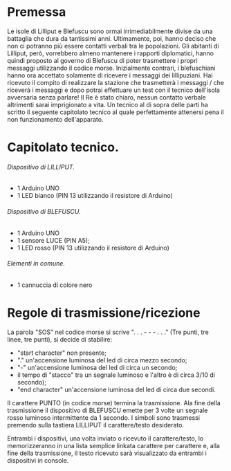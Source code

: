 # Premessa
Le isole di Lilliput e Blefuscu sono ormai irrimediabilmente divise da una battaglia che dura da tantissimi anni.
Ultimamente, poi, hanno deciso che non ci potranno più essere contatti verbali tra le popolazioni.
Gli abitanti di Lilliput, però, vorrebbero almeno mantenere i rapporti diplomatici, hanno quindi proposto al governo di Blefuscu di poter trasmettere i propri messaggi utilizzando il codice morse.
Inizialmente contrari, i blefuschiani hanno ora accettato solamente di ricevere i messaggi dei lillipuziani.
Hai ricevuto il compito di realizzare la stazione che trasmetterà i messaggi / che riceverà i messaggi e dopo potrai effettuare un test con il tecnico dell'isola avversaria senza parlare! Il Re è stato chiaro, nessun contatto verbale altrimenti sarai imprigionato a vita.
Un tecnico al di sopra delle parti ha scritto il seguente capitolato tecnico al quale perfettamente attenersi pena il non funzionamento dell'apparato.

# Capitolato tecnico.
###### Dispositivo di LILLIPUT.
- 1 Arduino UNO
- 1 LED bianco (PIN 13 utilizzando il resistore di Arduino)

###### Dispositivo di BLEFUSCU.
- 1 Arduino UNO
- 1 sensore LUCE (PIN A5);
- 1 LED rosso (PIN 13 utilizzando il resistore di Arduino)

###### Elementi in comune.
- 1 cannuccia di colore nero

# Regole di trasmissione/ricezione
La parola "SOS" nel codice morse si scrive ". . . - - - . . ." (Tre punti, tre linee, tre punti), si decide di stabilire:
- "start character" non presente;
- "." un'accensione luminosa del led di circa mezzo secondo;
- "-" un'accensione luminosa del led di circa un secondo;
- il tempo di "stacco" tra un segnale luminoso e l'altro è di circa 3/10 di secondo);
- "end character" un'accensione luminosa del led di circa due secondi.

Il carattere PUNTO (in codice morse) termina la trasmissione.
Ala fine della trasmissione il dispositivo di BLEFUSCU emette per 3 volte un segnale rosso luminoso intermittente da 1 secondo.
I simboli sono trasmessi premendo sulla tastiera LILLIPUT il carattere/testo desiderato.

Entrambi i dispositivi, una volta inviato o ricevuto il carattere/testo, lo memorizzeranno in una lista semplice linkata carattere per carattere e, alla fine della trasmissione, il testo ricevuto sarà visualizzato da entrambi i dispositivi in console.
